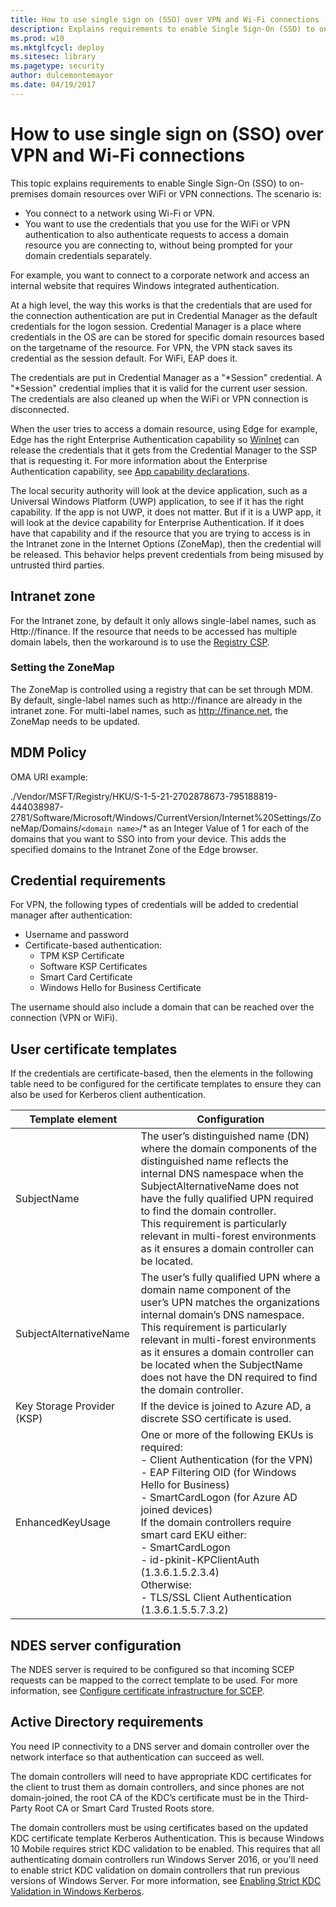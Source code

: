 ```yaml
---
title: How to use single sign on (SSO) over VPN and Wi-Fi connections (Windows 10)
description: Explains requirements to enable Single Sign-On (SSO) to on-premises domain resources over WiFi or VPN connections.
ms.prod: w10
ms.mktglfcycl: deploy
ms.sitesec: library
ms.pagetype: security
author: dulcemontemayor
ms.date: 04/19/2017
---
```


# How to use single sign on (SSO) over VPN and Wi-Fi connections

This topic explains requirements to enable Single Sign-On (SSO) to on-premises domain resources over WiFi or VPN connections. The scenario is:

- You connect to a network using Wi-Fi or VPN. 
- You want to use the credentials that you use for the WiFi or VPN authentication to also authenticate requests to access a domain resource you are connecting to, without being prompted for your domain credentials separately. 

For example, you want to connect to a corporate network and access an internal website that requires Windows integrated authentication.

At a high level, the way this works is that the credentials that are used for the connection authentication are put in Credential Manager as the default credentials for the logon session. 
Credential Manager is a place where credentials in the OS are can be stored for specific domain resources based on the targetname of the resource. 
For VPN, the VPN stack saves its credential as the session default. 
For WiFi, EAP does it. 

The credentials are put in Credential Manager as a "\*Session" credential. 
A "\*Session" credential implies that it is valid for the current user session. 
The credentials are also cleaned up when the WiFi or VPN connection is disconnected. 

When the user tries to access a domain resource, using Edge for example, Edge has the right Enterprise Authentication capability so [WinInet](https://msdn.microsoft.com/library/windows/desktop/aa385483.aspx) can release the credentials that it gets from the Credential Manager to the SSP that is requesting it. 
For more information about the Enterprise Authentication capability, see [App capability declarations](https://msdn.microsoft.com/windows/uwp/packaging/app-capability-declarations). 

The local security authority will look at the device application, such as a Universal Windows Platform (UWP) application, to see if it has the right capability. 
If the app is not UWP, it does not matter. 
But if it is a UWP app, it will look at the device capability for Enterprise Authentication. 
If it does have that capability and if the resource that you are trying to access is in the Intranet zone in the Internet Options (ZoneMap), then the credential will be released.
This behavior helps prevent credentials from being misused by untrusted third parties.  

## Intranet zone

For the Intranet zone, by default it only allows single-label names, such as Http://finance. 
If the resource that needs to be accessed has multiple domain labels, then the workaround is to use the [Registry CSP](https://msdn.microsoft.com/library/windows/hardware/dn904964.aspx). 

### Setting the ZoneMap

The ZoneMap is controlled using a registry that can be set through MDM. 
By default, single-label names such as http://finance are already in the intranet zone. 
For multi-label names, such as http://finance.net, the ZoneMap needs to be updated.

## MDM Policy

OMA URI example:

./Vendor/MSFT/Registry/HKU/S-1-5-21-2702878673-795188819-444038987-2781/Software/Microsoft/Windows/CurrentVersion/Internet%20Settings/ZoneMap/Domains/`<domain name>`/* as an Integer Value of 1 for each of the domains that you want to SSO into from your device. This adds the specified domains to the Intranet Zone of the Edge browser.

## Credential requirements 

For VPN, the following types of credentials will be added to credential manager after authentication: 

- Username and password
- Certificate-based authentication:
    - TPM KSP Certificate
    - Software KSP Certificates
    - Smart Card Certificate
    - Windows Hello for Business Certificate

The username should also include a domain that can be reached over the connection (VPN or WiFi). 

## User certificate templates

If the credentials are certificate-based, then the elements in the following table need to be configured for the certificate templates to ensure they can also be used for Kerberos client authentication.

| Template element | Configuration |
|------------------|---------------|
| SubjectName | The user’s distinguished name (DN) where the domain components of the distinguished name reflects the internal DNS namespace when the SubjectAlternativeName does not have the fully qualified UPN required to find the domain controller. </br>This requirement is particularly relevant in multi-forest environments as it ensures a domain controller can be located. |
| SubjectAlternativeName | The user’s fully qualified UPN where a domain name component of the user’s UPN matches the organizations internal domain’s DNS namespace.</br>This requirement is particularly relevant in multi-forest environments as it ensures a domain controller can be located when the SubjectName does not have the DN required to find the domain controller. |
| Key Storage Provider (KSP) | If the device is joined to Azure AD, a discrete SSO certificate is used. |
| EnhancedKeyUsage | One or more of the following EKUs is required: </br>- Client Authentication (for the VPN) </br>- EAP Filtering OID (for Windows Hello for Business)</br>- SmartCardLogon (for Azure AD joined devices)</br>If the domain controllers require smart card EKU either:</br>- SmartCardLogon</br>- id-pkinit-KPClientAuth (1.3.6.1.5.2.3.4)</br>Otherwise:</br>- TLS/SSL Client Authentication (1.3.6.1.5.5.7.3.2) |

## NDES server configuration

The NDES server is required to be configured so that incoming SCEP requests can be mapped to the correct template to be used. 
For more information, see [Configure certificate infrastructure for SCEP](https://docs.microsoft.com/intune/deploy-use/Configure-certificate-infrastructure-for-scep). 

## Active Directory requirements

You need IP connectivity to a DNS server and domain controller over the network interface so that authentication can succeed as well. 

The domain controllers will need to have appropriate KDC certificates for the client to trust them as domain controllers, and since phones are not domain-joined, the root CA of the KDC’s certificate must be in the Third-Party Root CA or Smart Card Trusted Roots store.

The domain controllers must be using certificates based on the updated KDC certificate template Kerberos Authentication. 
This is because Windows 10 Mobile requires strict KDC validation to be enabled. 
This requires that all authenticating domain controllers run Windows Server 2016, or you'll need to enable strict KDC validation on domain controllers that run previous versions of Windows Server. 
For more information, see [Enabling Strict KDC Validation in Windows Kerberos](https://www.microsoft.com/download/details.aspx?id=6382). 

